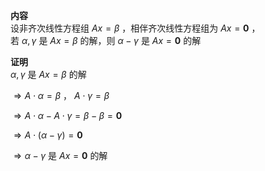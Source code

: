 **内容**    
设非齐次线性方程组 $Ax=\beta$ ，相伴齐次线性方程组为 $Ax=\mathbf0$ ，    
若 $\alpha,\gamma$ 是 $Ax=\beta$ 的解，则 $\alpha-\gamma$ 是 $Ax=\mathbf0$ 的解    
    
**证明**    
 $\alpha,\gamma$ 是 $Ax=\beta$ 的解    
    
 $\Rightarrow A\cdot\alpha=\beta$ ， $A\cdot\gamma=\beta$     
    
 $\Rightarrow A\cdot\alpha-A\cdot\gamma=\beta-\beta=\mathbf0$     
    
 $\Rightarrow A\cdot(\alpha-\gamma)=\mathbf0$     
    
 $\Rightarrow\alpha-\gamma$ 是 $Ax=\mathbf0$ 的解    
